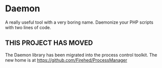 # Daemon
A really useful tool with a very boring name. Daemonize your PHP scripts with two lines of code.

## THIS PROJECT HAS MOVED
The Daemon library has been migrated into the process control toolkit. The new home is at https://github.com/Firehed/ProcessManager
